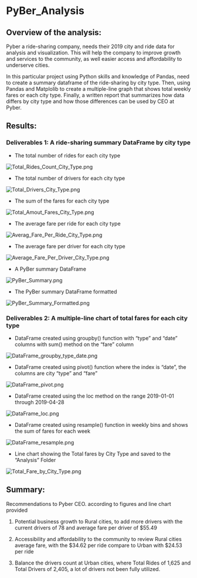 # PyBer_Analysis

## Overview of the analysis:

Pyber a ride-sharing company, needs their 2019 city and ride data for analysis and visualization. This will help the company to improve growth and services to the community, as well easier access and affordability to underserve cities.

In this particular project using Python skills and knowledge of Pandas, need to create a summary dataframe of the ride-sharing by city type. Then, using Pandas and Matplolib to create a multiple-line graph that shows total weekly fares or each city type. Finally, a written report that summarizes how data differs by city type and how those differences can be used by CEO at Pyber.

## Results:

### Deliverables 1: A ride-sharing summary DataFrame by city type

-	The total number of rides for each city type

![Total_Rides_Count_City_Type.png](https://github.com/OPahunang/PyBer_Analysis/blob/main/Analysis/Total_Rides_Count_City_Type.png)


-	The total number of drivers for each city type

![Total_Drivers_City_Type.png](https://github.com/OPahunang/PyBer_Analysis/blob/main/Analysis/Total_Drivers_City_Type.png)


-	The sum of the fares for each city type

![Total_Amout_Fares_City_Type.png](https://github.com/OPahunang/PyBer_Analysis/blob/main/Analysis/Total_Amout_Fares_City_Type.png)


-	The average fare per ride for each city type

![Averag_Fare_Per_Ride_City_Type.png](https://github.com/OPahunang/PyBer_Analysis/blob/main/Analysis/Averag_Fare_Per_Ride_City_Type.png)


-	The average fare per driver for each city type

![Average_Fare_Per_Driver_City_Type.png](https://github.com/OPahunang/PyBer_Analysis/blob/main/Analysis/Average_Fare_Per_Driver_City_Type.png)


-	A PyBer summary DataFrame

![PyBer_Summary.png](https://github.com/OPahunang/PyBer_Analysis/blob/main/Analysis/PyBer_Summary.png)


-	The PyBer summary DataFrame formatted 

![PyBer_Summary_Formatted.png](https://github.com/OPahunang/PyBer_Analysis/blob/main/Analysis/PyBer_Summary_Formatted.png)



### Deliverables 2: A multiple-line chart of total fares for each city type

-	DataFrame created using groupby() function with “type” and “date” columns with sum() method on the “fare” column

![DataFrame_groupby_type_date.png](https://github.com/OPahunang/PyBer_Analysis/blob/main/Analysis/DataFrame_groupby_type_date.png)


-	DataFrame created using pivot() function where the index is “date”, the columns are city “type” and “fare”

![DataFrame_pivot.png](https://github.com/OPahunang/PyBer_Analysis/blob/main/Analysis/DataFrame_pivot.png)


-	DataFrame created using the loc method on the range 2019-01-01 through 2019-04-28 

![DataFrame_loc.png](https://github.com/OPahunang/PyBer_Analysis/blob/main/Analysis/DataFrame_loc.png)


-	DataFrame created using resample() function in weekly bins and shows the sum of fares for each week

![DataFrame_resample.png](https://github.com/OPahunang/PyBer_Analysis/blob/main/Analysis/DataFrame_resample.png)


-	Line chart showing the Total fares by City Type and saved to the “Analysis” Folder

![Total_Fare_by_City_Type.png](https://github.com/OPahunang/PyBer_Analysis/blob/main/Analysis/Total_Fare_by_City_Type.png)


## Summary:

Recommendations to Pyber CEO. according to figures and line chart provided

1)	Potential business growth to Rural cities, to add more drivers with the current drivers of 78 and average fare per driver of $55.49

2)	Accessibility and affordability to the community to review Rural cities average fare, with the $34.62 per ride compare to Urban with $24.53 per ride

3)	Balance the drivers count at Urban cities, where Total Rides of 1,625 and Total Drivers of 2,405, a lot of drivers not been fully utilized. 
